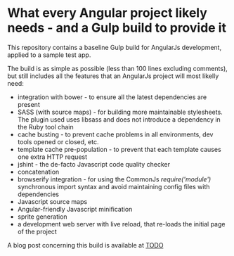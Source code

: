 # What every Angular project likely needs - and a Gulp build to provide it

This repository contains a baseline Gulp build for AngularJs development, applied to a sample test app. 

The build is as simple as possible (less than 100 lines excluding comments), but still includes all the features that an AngularJs project will most likelly need: 

* integration with bower - to ensure all the latest dependencies are present
* SASS (with source maps) - for building more maintainable stylesheets. The plugin used uses libsass and does not introduce a dependency in the Ruby tool chain 
* cache busting - to prevent cache problems in all environments, dev tools opened or closed, etc.
* template cache pre-population - to prevent that each template causes one extra HTTP request
* jshint - the de-facto Javascript code quality checker
* concatenation
* browserify integration - for using the CommonJs *require('module')* synchronous import syntax and avoid maintaining config files with dependencies
* Javascript source maps
* Angular-friendly Javascript minification
* sprite generation 
* a development web server with live reload, that re-loads the initial page of the project

A blog post concerning this build is available at [TODO](TODO)


